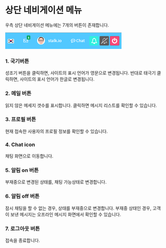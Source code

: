 상단 네비게이션 메뉴
======================

우측 상단 네비게이션 메뉴에는 7개의 버튼이 존재합니다.

![top_navi](images/top_navi.png)

### 1. 국기버튼

 성조기 버튼을 클릭하면, 사이트의 표시 언어가 영문으로 변경됩니다.
 반대로 태극기 클릭하면, 사이트의 표시 언어가 한글로 변경됩니다.

### 2. 메일 버튼

 읽지 않은 메세지 갯수를 표시합니다.
 클릭하면 메시지 리스트를 확인할 수 있습니다.


### 3. 프로필 버튼
 
 현재 접속한 사용자의 프로필 정보를 확인할 수 있습니다.

### 4. Chat icon

 채팅 화면으로 이동합니다.

### 5. 알림 on 버튼

 부재중으로 변경된 상태를, 채팅 가능상태로 변경합니다.

### 6. 알림 off 버튼

잠시 채팅을 할 수 없는 경우, 상태를 부재중으로 변경합니다.
부재중 상태인 경우, 고객이 보낸 메시지는 오프라인 메시지 화면에서 확인할 수 있습니다.

### 7. 로그아웃 버튼

접속을 종료합니다.